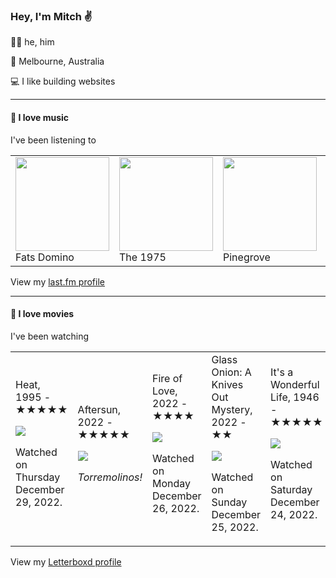 <article><h3>Hey, I&#x27;m Mitch ✌️</h3><section><p>🙆‍♂️ he, him</p><p>📍 Melbourne, Australia</p><p>💻 I like building websites</p></section><hr/><section><h4>💽 I love music</h4><p>I&#x27;ve been listening to</p><table><tbody><td><img src="https://lastfm.freetls.fastly.net/i/u/174s/bba6a51d70b04124b7036824159fc770.png" height="150px" alt="" role="presentation"/><br/>Fats Domino</td><td><img src="https://lastfm.freetls.fastly.net/i/u/174s/2666bdc9b7264b799f8a882e471cd62e.png" height="150px" alt="" role="presentation"/><br/>The 1975</td><td><img src="https://lastfm.freetls.fastly.net/i/u/174s/c6629582f276e80e1255fccfdafc734e.png" height="150px" alt="" role="presentation"/><br/>Pinegrove</td><td><img src="https://lastfm.freetls.fastly.net/i/u/174s/918055ba2eb81528f93a8924dbab88f8.png" height="150px" alt="" role="presentation"/><br/>Brian Eno</td><td><img src="https://lastfm.freetls.fastly.net/i/u/174s/12691004681529a78876b5289b86ea04.png" height="150px" alt="" role="presentation"/><br/>Trace Mountains</td></tbody></table><span>View my <a href="https://www.last.fm/user/mylsb">last.fm profile</a></span></section><hr/><section><h4>📼 I love movies</h4><p>I&#x27;ve been watching</p><table><tbody><td>Heat, 1995 - ★★★★★<br/><span> <p><img src="https://a.ltrbxd.com/resized/film-poster/5/1/9/9/4/51994-heat-0-600-0-900-crop.jpg?v=54dce97dc6"/></p> <p>Watched on Thursday December 29, 2022.</p> </span></td><td>Aftersun, 2022 - ★★★★★<br/><span> <p><img src="https://a.ltrbxd.com/resized/film-poster/8/6/8/5/5/8/868558-aftersun-0-600-0-900-crop.jpg?v=5ce2118fca"/></p> <p><i>Torremolinos!</i></p> </span></td><td>Fire of Love, 2022 - ★★★★<br/><span> <p><img src="https://a.ltrbxd.com/resized/film-poster/8/1/9/8/6/3/819863-fire-of-love-0-600-0-900-crop.jpg?v=d79f69426b"/></p> <p>Watched on Monday December 26, 2022.</p> </span></td><td>Glass Onion: A Knives Out Mystery, 2022 - ★★<br/><span> <p><img src="https://a.ltrbxd.com/resized/film-poster/5/8/6/7/2/3/586723-glass-onion-a-knives-out-mystery-0-600-0-900-crop.jpg?v=ce7ed2a83f"/></p> <p>Watched on Sunday December 25, 2022.</p> </span></td><td>It&#x27;s a Wonderful Life, 1946 - ★★★★★<br/><span> <p><img src="https://a.ltrbxd.com/resized/film-poster/5/0/9/4/9/50949-it-s-a-wonderful-life-0-600-0-900-crop.jpg?v=64b72dd083"/></p> <p>Watched on Saturday December 24, 2022.</p> </span></td></tbody></table><span>View my <a href="https://letterboxd.com/myslab/">Letterboxd profile</a></span></section></article>